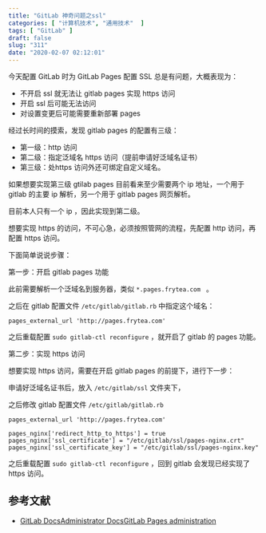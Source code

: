 ```yaml
---
title: "GitLab 神奇问题之ssl"
categories: [ "计算机技术", "通用技术"  ]
tags: [ "GitLab" ]
draft: false
slug: "311"
date: "2020-02-07 02:12:01"
---
```


今天配置 GitLab 时为 GitLab Pages 配置 SSL 总是有问题，大概表现为：

- 不开启 ssl 就无法让 gitlab pages 实现 https 访问
- 开启 ssl 后可能无法访问
- 对设置变更后可能需要重新部署 pages

经过长时间的摸索，发现 gitlab pages 的配置有三级：

- 第一级：http 访问
- 第二级：指定泛域名 https 访问（提前申请好泛域名证书）
- 第三级：处https 访问外还可绑定自定义域名。

如果想要实现第三级 gtilab pages 目前看来至少需要两个 ip 地址，一个用于 gitlab 的主要 ip 解析，另一个用于 gitlab pages 网页解析。

目前本人只有一个 ip ，因此实现到第二级。

想要实现 https 的访问，不可心急，必须按照管网的流程，先配置 http 访问，再配置 https 访问。

下面简单说说步骤：

第一步：开启 gitlab pages 功能

此前需要解析一个泛域名到服务器，类似 `*.pages.frytea.com ` 。

之后在 gitlab 配置文件 `/etc/gitlab/gitlab.rb` 中指定这个域名：

```
pages_external_url 'http://pages.frytea.com'
```

之后重载配置 `sudo gitlab-ctl reconfigure` ，就开启了 gitlab 的 pages 功能。

第二步：实现 https 访问

想要实现 https 访问，需要在开启 gitlab pages 的前提下，进行下一步：

申请好泛域名证书后，放入 `/etc/gitlab/ssl` 文件夹下，

之后修改 gitlab 配置文件 `/etc/gitlab/gitlab.rb`

```
pages_external_url 'http://pages.frytea.com'

pages_nginx['redirect_http_to_https'] = true
pages_nginx['ssl_certificate'] = "/etc/gitlab/ssl/pages-nginx.crt"
pages_nginx['ssl_certificate_key'] = "/etc/gitlab/ssl/pages-nginx.key"
```
之后重载配置 `sudo gitlab-ctl reconfigure` ，回到 gitlab 会发现已经实现了 https 访问。

## 参考文献

- [GitLab DocsAdministrator DocsGitLab Pages administration](https://docs.gitlab.com/ee/administration/pages/)
